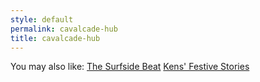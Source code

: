 ```yaml
---
style: default
permalink: cavalcade-hub
title: cavalcade-hub
---
```

You may also like:
[The Surfside Beat](http://scp-wiki.net/the-surfside-beat)
[Kens' Festive Stories](http://scp-wiki.net/kens-festive-stories)
